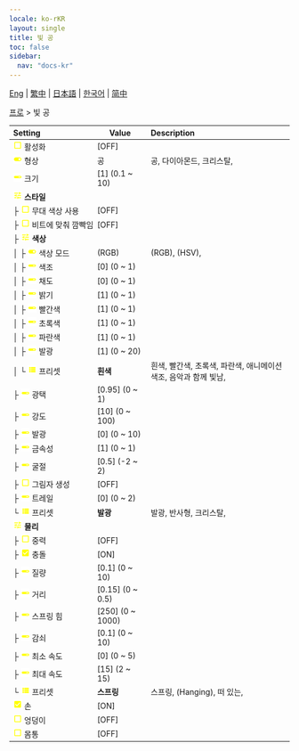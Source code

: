 ```yaml
---
locale: ko-rKR
layout: single
title: 빛 공
toc: false
sidebar:
  nav: "docs-kr"
---
```

[Eng](/dancexr/menu/2025.4/actor/light_ball) | [繁中](/tw/dancexr/menu/2025.4/actor/light_ball) | [日本語](/jp/dancexr/menu/2025.4/actor/light_ball) | [한국어](/kr/dancexr/menu/2025.4/actor/light_ball) | [简中](/zh/dancexr/menu/2025.4/actor/light_ball)

[프로](../menu#프로) > 빛 공



| Setting | Value | Description |
| :--- | --- | :--- |
|<nobr><img src="/images/icon/ic_check_off.png" alt="check off icon"/> 활성화</nobr>| [OFF] | 
|<nobr><img src="/images/icon/ic_toggle_on.png" alt="toggle on icon"/> 형상</nobr>| 공 | 공, 다이아몬드, 크리스탈, 
|<nobr><img src="/images/icon/ic_slider.png" alt="slider icon"/> 크기</nobr>| [1] (0.1 ~ 10) | 
|<nobr><img src="/images/icon/ic_tune.png" alt="tune icon"/> <b>스타일</b></nobr>| | 
|<nobr>├&nbsp;<img src="/images/icon/ic_check_off.png" alt="check off icon"/> 무대 색상 사용</nobr>| [OFF] | 
|<nobr>├&nbsp;<img src="/images/icon/ic_check_off.png" alt="check off icon"/> 비트에 맞춰 깜빡임</nobr>| [OFF] | 
|<nobr>├&nbsp;<img src="/images/icon/ic_tune.png" alt="tune icon"/> <b>색상</b></nobr>| | 
|<nobr>│&nbsp;├&nbsp;<img src="/images/icon/ic_toggle_on.png" alt="toggle on icon"/> 색상 모드</nobr>| (RGB) | (RGB), (HSV), 
|<nobr>│&nbsp;├&nbsp;<img src="/images/icon/ic_slider.png" alt="slider icon"/> 색조</nobr>| [0] (0 ~ 1) | 
|<nobr>│&nbsp;├&nbsp;<img src="/images/icon/ic_slider.png" alt="slider icon"/> 채도</nobr>| [0] (0 ~ 1) | 
|<nobr>│&nbsp;├&nbsp;<img src="/images/icon/ic_slider.png" alt="slider icon"/> 밝기</nobr>| [1] (0 ~ 1) | 
|<nobr>│&nbsp;├&nbsp;<img src="/images/icon/ic_slider.png" alt="slider icon"/> 빨간색</nobr>| [1] (0 ~ 1) | 
|<nobr>│&nbsp;├&nbsp;<img src="/images/icon/ic_slider.png" alt="slider icon"/> 초록색</nobr>| [1] (0 ~ 1) | 
|<nobr>│&nbsp;├&nbsp;<img src="/images/icon/ic_slider.png" alt="slider icon"/> 파란색</nobr>| [1] (0 ~ 1) | 
|<nobr>│&nbsp;├&nbsp;<img src="/images/icon/ic_slider.png" alt="slider icon"/> 발광</nobr>| [1] (0 ~ 20) | 
|<nobr>│&nbsp;└&nbsp;<img src="/images/icon/ic_list.png" alt="list icon"/> 프리셋</nobr>| **흰색** | 흰색, 빨간색, 초록색, 파란색, 애니메이션 색조, 음악과 함께 빛남,  |
|<nobr>├&nbsp;<img src="/images/icon/ic_slider.png" alt="slider icon"/> 광택</nobr>| [0.95] (0 ~ 1) | 
|<nobr>├&nbsp;<img src="/images/icon/ic_slider.png" alt="slider icon"/> 강도</nobr>| [10] (0 ~ 100) | 
|<nobr>├&nbsp;<img src="/images/icon/ic_slider.png" alt="slider icon"/> 발광</nobr>| [0] (0 ~ 10) | 
|<nobr>├&nbsp;<img src="/images/icon/ic_slider.png" alt="slider icon"/> 금속성</nobr>| [1] (0 ~ 1) | 
|<nobr>├&nbsp;<img src="/images/icon/ic_slider.png" alt="slider icon"/> 굴절</nobr>| [0.5] (-2 ~ 2) | 
|<nobr>├&nbsp;<img src="/images/icon/ic_check_off.png" alt="check off icon"/> 그림자 생성</nobr>| [OFF] | 
|<nobr>├&nbsp;<img src="/images/icon/ic_slider.png" alt="slider icon"/> 트레일</nobr>| [0] (0 ~ 2) | 
|<nobr>└&nbsp;<img src="/images/icon/ic_list.png" alt="list icon"/> 프리셋</nobr>| **발광** | 발광, 반사형, 크리스탈,  |
|<nobr><img src="/images/icon/ic_tune.png" alt="tune icon"/> <b>물리</b></nobr>| | 
|<nobr>├&nbsp;<img src="/images/icon/ic_check_off.png" alt="check off icon"/> 중력</nobr>| [OFF] | 
|<nobr>├&nbsp;<img src="/images/icon/ic_check_on.png" alt="check on icon"/> 충돌</nobr>| [ON] | 
|<nobr>├&nbsp;<img src="/images/icon/ic_slider.png" alt="slider icon"/> 질량</nobr>| [0.1] (0 ~ 10) | 
|<nobr>├&nbsp;<img src="/images/icon/ic_slider.png" alt="slider icon"/> 거리</nobr>| [0.15] (0 ~ 0.5) | 
|<nobr>├&nbsp;<img src="/images/icon/ic_slider.png" alt="slider icon"/> 스프링 힘</nobr>| [250] (0 ~ 1000) | 
|<nobr>├&nbsp;<img src="/images/icon/ic_slider.png" alt="slider icon"/> 감쇠</nobr>| [0.1] (0 ~ 10) | 
|<nobr>├&nbsp;<img src="/images/icon/ic_slider.png" alt="slider icon"/> 최소 속도</nobr>| [0] (0 ~ 5) | 
|<nobr>├&nbsp;<img src="/images/icon/ic_slider.png" alt="slider icon"/> 최대 속도</nobr>| [15] (2 ~ 15) | 
|<nobr>└&nbsp;<img src="/images/icon/ic_list.png" alt="list icon"/> 프리셋</nobr>| **스프링** | 스프링, (Hanging), 떠 있는,  |
|<nobr><img src="/images/icon/ic_check_on.png" alt="check on icon"/> 손</nobr>| [ON] | 
|<nobr><img src="/images/icon/ic_check_off.png" alt="check off icon"/> 엉덩이</nobr>| [OFF] | 
|<nobr><img src="/images/icon/ic_check_off.png" alt="check off icon"/> 몸통</nobr>| [OFF] | 
